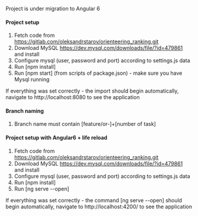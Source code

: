 Project is under migration to Angular 6

<h4>Project setup</h4>

1. Fetch code from https://gitlab.com/oleksandrstarov/orienteering_ranking.git 
2. Download MySQL https://dev.mysql.com/downloads/file/?id=479861 and install
3. Configure mysql (user, password and port) according to settings.js data
4. Run [npm install]
5. Run [npm start] (from scripts of package.json) - make sure you have Mysql running

If everything was set correctly - the import should begin automatically,
navigate to http://localhost:8080 to see the application

<h4>Branch naming</h4>

 1. Branch name must contain [feature/or-]+[number of task]

<h4>Project setup with Angular6 + life reload</h4>

 1. Fetch code from https://gitlab.com/oleksandrstarov/orienteering_ranking.git 
 2. Download MySQL https://dev.mysql.com/downloads/file/?id=479861 and install
 3. Configure mysql (user, password and port) according to settings.js data
 4. Run [npm install]
 5. Run [ng serve --open]

If everything was set correctly - the command [ng serve --open] should begin automatically,
navigate to http://localhost:4200/ to see the application
